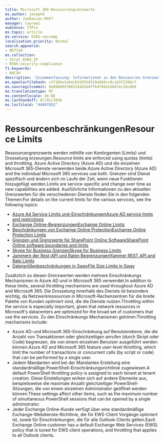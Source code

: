 ```yaml
---
title: Microsoft 365-Ressourcengrenzwerte
ms.author: josephd
author: JoeDavies-MSFT
manager: laurawi
audience: ITPro
ms.topic: article
ms.service: O365-seccomp
localization_priority: Normal
search.appverid:
- MET150
ms.collection:
- Strat_O365_IP
- M365-security-compliance
f1.keywords:
- NOCSH
description: 'Zusammenfassung: Informationen zu den Ressourcen Grenzwerten für die verschiedenen Anwendungen in Microsoft 365.'
ms.openlocfilehash: c3f10be1e64cb5d355d319a603cc0c1d2f238dc7
ms.sourcegitcommit: 6e608d957082244d1b4ffb47942e5847ec18c0b9
ms.translationtype: MT
ms.contentlocale: de-DE
ms.lasthandoff: 07/01/2020
ms.locfileid: "44997852"
---
```

# <a name="resource-limits"></a><span data-ttu-id="9893d-103">Ressourcenbeschränkungen</span><span class="sxs-lookup"><span data-stu-id="9893d-103">Resource Limits</span></span>

<span data-ttu-id="9893d-104">Ressourcengrenzwerte werden mithilfe von Kontingenten (Limits) und Drosselung erzwungen.</span><span class="sxs-lookup"><span data-stu-id="9893d-104">Resource limits are enforced using quotas (limits) and throttling.</span></span> <span data-ttu-id="9893d-105">Azure Active Directory (Azure AD) und die einzelnen Microsoft 365-Dienste verwenden beide.</span><span class="sxs-lookup"><span data-stu-id="9893d-105">Azure Active Directory (Azure AD) and the individual Microsoft 365 services use both.</span></span> <span data-ttu-id="9893d-106">Grenzen sind Dienst spezifisch und ändern sich im Laufe der Zeit, wenn neue Funktionen hinzugefügt werden.</span><span class="sxs-lookup"><span data-stu-id="9893d-106">Limits are service-specific and change over time as new capabilities are added.</span></span> <span data-ttu-id="9893d-107">Ausführliche Informationen zu den aktuellen Grenzwerten für die verschiedenen Dienste finden Sie in den folgenden Themen:</span><span class="sxs-lookup"><span data-stu-id="9893d-107">For details on the current limits for the various services, see the following topics:</span></span>

- [<span data-ttu-id="9893d-108">Azure Ad Service Limits und-Einschränkungen</span><span class="sxs-lookup"><span data-stu-id="9893d-108">Azure AD service limits and restrictions</span></span>](https://docs.microsoft.com/azure/azure-resource-manager/management/azure-subscription-service-limits)
- [<span data-ttu-id="9893d-109">Exchange Online-Begrenzungen</span><span class="sxs-lookup"><span data-stu-id="9893d-109">Exchange Online Limits</span></span>](https://technet.microsoft.com/library/exchange-online-limits.aspx)
- [<span data-ttu-id="9893d-110">Beschränkungen von Exchange Online Protection</span><span class="sxs-lookup"><span data-stu-id="9893d-110">Exchange Online Protection Limits</span></span>](https://technet.microsoft.com/library/exchange-online-protection-limits.aspx)
- [<span data-ttu-id="9893d-111">Grenzen und Grenzwerte für SharePoint Online Software</span><span class="sxs-lookup"><span data-stu-id="9893d-111">SharePoint Online software boundaries and limits</span></span>](https://support.office.com/article/SharePoint-Online-software-boundaries-and-limits-8F34FF47-B749-408B-ABC0-B605E1F6D498)
- [<span data-ttu-id="9893d-112">Skype for Business Grenzen</span><span class="sxs-lookup"><span data-stu-id="9893d-112">Skype for Business Limits</span></span>](https://technet.microsoft.com/library/skype-for-business-online-limits.aspx)
- [<span data-ttu-id="9893d-113">Jammern der Rest-API und Raten Begrenzungen</span><span class="sxs-lookup"><span data-stu-id="9893d-113">Yammer REST API and Rate Limits</span></span>](https://developer.yammer.com/docs/rest-api-rate-limits)
- [<span data-ttu-id="9893d-114">Dateigrößenbeschränkungen in Sway</span><span class="sxs-lookup"><span data-stu-id="9893d-114">File Size Limits in Sway</span></span>](https://support.office.com/article/File-size-limits-in-Sway-4db21bc6-b42b-499f-9272-66e089db109f)

<span data-ttu-id="9893d-115">Zusätzlich zu diesen Grenzwerten werden mehrere Einschränkungs Mechanismen in Azure AD und in Microsoft 365 verwendet.</span><span class="sxs-lookup"><span data-stu-id="9893d-115">In addition to these limits, several throttling mechanisms are used throughout Azure AD and Microsoft 365.</span></span> <span data-ttu-id="9893d-116">Die Drosselung innerhalb des Diensts ist besonders wichtig, da Netzwerkressourcen in Microsoft-Rechenzentren für die breite Palette von Kunden optimiert sind, die die Dienste nutzen.</span><span class="sxs-lookup"><span data-stu-id="9893d-116">Throttling within the service is especially important, given that network resources in Microsoft's datacenters are optimized for the broad set of customers that use the services.</span></span> <span data-ttu-id="9893d-117">Zu den Einschränkungs Mechanismen gehören:</span><span class="sxs-lookup"><span data-stu-id="9893d-117">Throttling mechanisms include:</span></span>

- <span data-ttu-id="9893d-118">Azure AD-und Microsoft 365-Einschränkung auf Benutzerebene, die die Anzahl von Transaktionen oder gleichzeitigen anrufen (durch Skript oder Code) begrenzen, die von einem einzelnen Benutzer ausgeführt werden können.</span><span class="sxs-lookup"><span data-stu-id="9893d-118">Azure AD and Microsoft 365 feature user-level throttling, which limit the number of transactions or concurrent calls (by script or code) that can be performed by a single user.</span></span>
- <span data-ttu-id="9893d-119">Jedem Mandanten wird bei der Mandanten Erstellung eine standardmäßige PowerShell-Einschränkungsrichtlinie zugewiesen.</span><span class="sxs-lookup"><span data-stu-id="9893d-119">A default PowerShell throttling policy is assigned to each tenant at tenant creation.</span></span> <span data-ttu-id="9893d-120">Diese Einstellungen wirken sich auf andere Elemente aus, beispielsweise die maximale Anzahl gleichzeitiger PowerShell-Sitzungen, die von einem einzelnen Administrator geöffnet werden können.</span><span class="sxs-lookup"><span data-stu-id="9893d-120">These settings affect other items, such as the maximum number of simultaneous PowerShell sessions that can be opened by a single administrator.</span></span>
- <span data-ttu-id="9893d-121">Jeder Exchange Online-Kunde verfügt über eine standardmäßige Exchange-Webdienste-Richtlinie, die für EWS-Client Vorgänge optimiert ist, sowie für Einschränkungen, die für alle Outlook-Clients gelten.</span><span class="sxs-lookup"><span data-stu-id="9893d-121">Each Exchange Online customer has a default Exchange Web Services (EWS) policy that is tuned for EWS client operations, and throttling that applies to all Outlook clients.</span></span>

